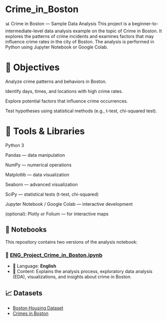 # Crime_in_Boston
📊 Crime in Boston — Sample Data Analysis
This project is a beginner-to-intermediate-level data analysis example on the topic of Crime in Boston.
It explores the patterns of crime incidents and examines factors that may influence crime rates in the city of Boston.
The analysis is performed in Python using Jupyter Notebook or Google Colab.

# 🎯 Objectives
Analyze crime patterns and behaviors in Boston.

Identify days, times, and locations with high crime rates.

Explore potential factors that influence crime occurrences.

Test hypotheses using statistical methods (e.g., t-test, chi-squared test).

# 🧰 Tools & Libraries
Python 3

Pandas — data manipulation

NumPy — numerical operations

Matplotlib — data visualization

Seaborn — advanced visualization

SciPy — statistical tests (t-test, chi-squared)

Jupyter Notebook / Google Colab — interactive development

(optional): Plotly or Folium — for interactive maps

## 📒 Notebooks

This repository contains two versions of the analysis notebook:

### 📄 [ENG_Project_Crime_in_Boston.ipynb](ENG_Project_Crime_in_Boston.ipynb)
- 📌 Language: **English**
- 📌 Content: Explains the analysis process, exploratory data analysis (EDA), visualizations, and insights about crime in Boston.


## 📈 Datasets
- [Boston Housing Dataset](https://www.kaggle.com/datasets/arunjangir245/boston-housing-dataset)  
- [Crimes in Boston](https://www.kaggle.com/datasets/AnalyzeBoston/crimes-in-boston)

